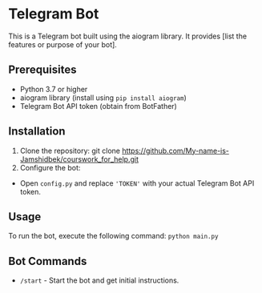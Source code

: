 # Telegram Bot

This is a Telegram bot built using the aiogram library. It provides [list the features or purpose of your bot].

## Prerequisites

- Python 3.7 or higher
- aiogram library (install using `pip install aiogram`)
- Telegram Bot API token (obtain from BotFather)

## Installation

1. Clone the repository: git clone https://github.com/My-name-is-Jamshidbek/courswork_for_help.git
2. Configure the bot:

- Open `config.py` and replace `'TOKEN'` with your actual Telegram Bot API token.

## Usage

To run the bot, execute the following command: `python main.py`


## Bot Commands

- `/start` - Start the bot and get initial instructions.
